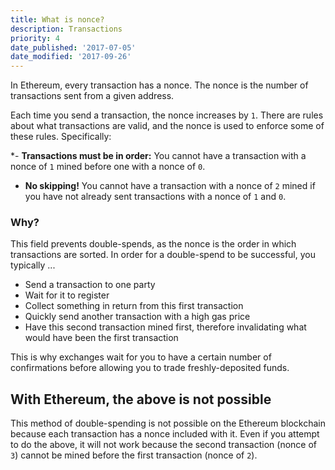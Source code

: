 ```yaml
---
title: What is nonce?
description: Transactions
priority: 4
date_published: '2017-07-05'
date_modified: '2017-09-26'
---
```


In Ethereum, every transaction has a nonce. The nonce is the number of transactions sent from a given address.

Each time you send a transaction, the nonce increases by `1`. There are rules about what transactions are valid, and the nonce is used to enforce some of these rules. Specifically:

*- **Transactions must be in order:** You cannot have a transaction with a nonce of `1` mined before one with a nonce of `0`.
* **No skipping!** You cannot have a transaction with a nonce of `2` mined if you have not already sent transactions with a nonce of `1` and `0`.

### Why?

This field prevents double-spends, as the nonce is the order in which transactions are sorted. In order for a double-spend to be successful, you typically ...

* Send a transaction to one party
* Wait for it to register
* Collect something in return from this first transaction
* Quickly send another transaction with a high gas price
* Have this second transaction mined first, therefore invalidating what would have been the first transaction

This is why exchanges wait for you to have a certain number of confirmations before allowing you to trade freshly-deposited funds.

## With Ethereum, the above is not possible

This method of double-spending is not possible on the Ethereum blockchain because each transaction has a nonce included with it. Even if you attempt to do the above, it will not work because the second transaction (nonce of `3`) cannot be mined before the first transaction (nonce of `2`).
